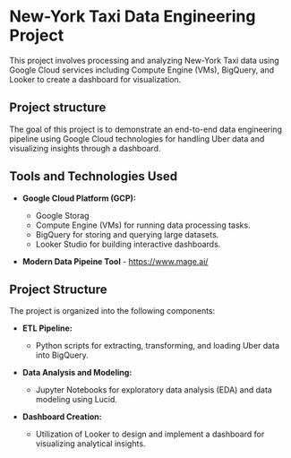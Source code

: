 # New-York Taxi Data Engineering Project

This project involves processing and analyzing New-York Taxi data using Google Cloud services including Compute Engine (VMs), BigQuery, and Looker to create a dashboard for visualization.

## Project structure

The goal of this project is to demonstrate an end-to-end data engineering pipeline using Google Cloud technologies for handling Uber data and visualizing insights through a dashboard.

## Tools and Technologies Used

- **Google Cloud Platform (GCP):**
  - Google Storag   
  - Compute Engine (VMs) for running data processing tasks.
  - BigQuery for storing and querying large datasets.
  - Looker Studio for building interactive dashboards.

- **Modern Data Pipeine Tool** - https://www.mage.ai/

## Project Structure

The project is organized into the following components:

- **ETL Pipeline:**
  - Python scripts for extracting, transforming, and loading Uber data into BigQuery.

- **Data Analysis and Modeling:**
  - Jupyter Notebooks for exploratory data analysis (EDA) and data modeling using Lucid.

- **Dashboard Creation:**
  - Utilization of Looker to design and implement a dashboard for visualizing analytical insights.

